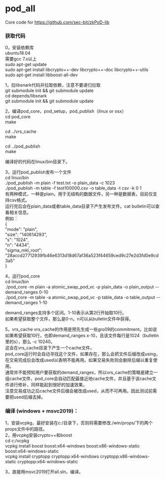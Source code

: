 # pod_all

Core code for https://github.com/sec-bit/zkPoD-lib  

### 获取代码
0，安装依赖库  
ubuntu18.04  
需要gcc 7.x以上  
sudo apt-get update   
sudo apt-get install libcrypto++-dev libcrypto++-doc libcrypto++-utils  
sudo apt-get install libboost-all-dev   

1，拉libsnark代码并拉取依赖，注意不要递归拉取  
git submodule init && git submodule update  
cd depends/libsnark  
git submodule init && git submodule update

2，编译pod_core，pod_setup，pod_publish（linux or osx）  
cd pod_core  
make  

cd ../vrs_cache  
make  

cd ../pod_publish  
make  

编译好的代码在linux/bin目录下。  

3，运行pod_publish发布一个文件  
cd linux/bin  
./pod_publish -m plain -f test.txt -o plain_data -c 1023  
./pod_publish -m table -f test100000.csv -o table_data -t csv -k 0 1  
有两种模式，一种是plain，用于无结构的数据文件，另一种是数据表，目前仅支持csv格式。  
运行完后会在plain_data或者table_data目录下产生发布文件。cat bulletin可以查看相关信息。  
例如：  
{  
    "mode": "plain",  
    "size": "140614293",  
    "s": "1024",  
    "n": "4434",  
    "sigma_mkl_root":   "28accd27712939fb46e6313d18d67af36a523f44659ced9c27e2d3fd0e9cd3a5"  
}  

4，运行pod_core  
cd linux/bin  
./pod_core -m plain -a atomic_swap_pod_vc -p plain_data -o plain_output --demand_ranges 0-10  
./pod_core -m table -a atomic_swap_pod_vc -p table_data -o table_output --demand_ranges 1-10  

demand_ranges支持多个区间。1-10表示从第2行开始取10行。  
如果希望获取整个文件，那么是0-n，n可以从bulletin文件中获得。

5，vrs_cache
vrs_cache的作用是预先生成一些gro09的commitment。比如说如果希望获取10行，也即demand_ranges x-10，且该文件每行是1024（bulletin里的s），那么 -c 10240。  
这会在vrs_cache目录下产生一个cache文件。  
pod_core运行时会自动寻找这个文件，如果存在，那么会把文件后缀改成using，在交易完成后会改成used以表明不能再用。如果交易失败则会删除后缀以重复使用。  
通常并不能预知用户要获取的demand_ranges，所以vrs_cache的策略是建立一组cache文件，pod_core会自动匹配最接近地cache文件，并且基于该cache文件进行修补，同样能起到很好的加速效果。  
注意交易成功之后cache文件后缀会被改成used，从而不可再用。因此测试前需要把used后缀去掉。

### 编译 (windows + msvc2019)：  
1，安装vcpkg，最好安装在c:/目录下，否则将需要修改./win/props/下的两个props文件中的路径。  
2，用vcpkg安装crypto++和boost  
cd c:/vcpkg  
vcpkg install boost boost:x64-windows boost:x86-windows-static boost:x64-windows-static  
vcpkg install cryptopp cryptopp:x64-windows cryptopp:x86-windows-static cryptopp:x64-windows-static  

3，直接用msvc2019打开all.sln，编译。  
